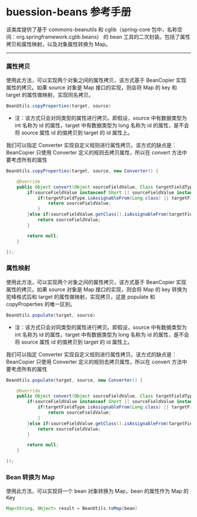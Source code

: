# buession-beans 参考手册


该类库提供了基于 commons-beanutils 和 cglib（spring-core 包中，名称空间：org.springframework.cglib.beans） 的 bean 工具的二次封装。包括了属性拷贝和属性映射，以及对象属性转换为 Map。


---


### **属性拷贝**

使用此方法，可以实现两个对象之间的属性拷贝，该方式基于 BeanCopier 实现属性的拷贝。如果 source 对象是 Map 接口的实现，则会将 Map 的 key 和 target 的属性做映射，实现同名拷贝。

```java
BeanUtils.copyProperties(target, source)
```

* 注：该方式只会对同类型的属性进行拷贝。即假设，source 中有数据类型为 int 名称为 id 的属性，target 中有数据类型为 long 名称为 id 的属性，是不会将 source 属性 id 的值拷贝到 target 的 id 属性上。


我们可以指定 Converter 实现自定义规则进行属性拷贝。该方式的缺点是：BeanCopier 只使用 Converter 定义的规则去拷贝属性，所以在 convert 方法中要考虑所有的属性

```java
BeanUtils.copyProperties(target, source, new Converter() {

	@Override
	public Object convert(Object sourceFieldValue, Class targetFieldType, Object targetSetter){
		if(sourceFieldValue instanceof Short || sourceFieldValue instanceof Integer){
			if(targetFieldType.isAssignableFrom(Long.class) || targetFieldType.isAssignableFrom(long.class)){
				return sourceFieldValue;
			}
		}else if(sourceFieldValue.getClass().isAssignableFrom(targetFieldType)){
			return sourceFieldValue;
		}

		return null;
	}

});
```

### **属性映射**

使用此方法，可以实现两个对象之间的属性拷贝，该方式基于 BeanCopier 实现属性的拷贝。如果 source 对象是 Map 接口的实现，则会将 Map 的 key 转换为驼峰格式后和 target 的属性做映射，实现拷贝，这是 populate 和 copyProperties 的唯一区别。

```java
BeanUtils.populate(target, source)
```

* 注：该方式只会对同类型的属性进行拷贝。即假设，source 中有数据类型为 int 名称为 id 的属性，target 中有数据类型为 long 名称为 id 的属性，是不会将 source 属性 id 的值拷贝到 target 的 id 属性上。


我们可以指定 Converter 实现自定义规则进行属性拷贝。该方式的缺点是：BeanCopier 只使用 Converter 定义的规则去拷贝属性，所以在 convert 方法中要考虑所有的属性

```java
BeanUtils.populate(target, source, new Converter() {

	@Override
	public Object convert(Object sourceFieldValue, Class targetFieldType, Object targetSetter){
		if(sourceFieldValue instanceof Short || sourceFieldValue instanceof Integer){
			if(targetFieldType.isAssignableFrom(Long.class) || targetFieldType.isAssignableFrom(long.class)){
				return sourceFieldValue;
			}
		}else if(sourceFieldValue.getClass().isAssignableFrom(targetFieldType)){
			return sourceFieldValue;
		}

		return null;
	}

});
```

### **Bean 转换为 Map**

使用此方法，可以实现将一个 bean 对象转换为 Map，bean 的属性作为 Map 的 Key

```java
Map<String, Object> result = BeanUtils.toMap(bean)
```